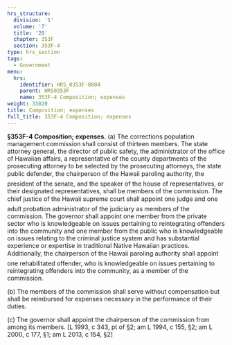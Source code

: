 ```yaml
---
hrs_structure:
  division: '1'
  volume: '7'
  title: '20'
  chapter: 353F
  section: 353F-4
type: hrs_section
tags:
  - Government
menu:
  hrs:
    identifier: HRS_0353F-0004
    parent: HRS0353F
    name: 353F-4 Composition; expenses
weight: 33020
title: Composition; expenses
full_title: 353F-4 Composition; expenses
---
```

**§353F-4 Composition; expenses.** (a) The corrections population management commission shall consist of thirteen members. The state attorney general, the director of public safety, the administrator of the office of Hawaiian affairs, a representative of the county departments of the prosecuting attorney to be selected by the prosecuting attorneys, the state public defender, the chairperson of the Hawaii paroling authority, the president of the senate, and the speaker of the house of representatives, or their designated representatives, shall be members of the commission. The chief justice of the Hawaii supreme court shall appoint one judge and one adult probation administrator of the judiciary as members of the commission. The governor shall appoint one member from the private sector who is knowledgeable on issues pertaining to reintegrating offenders into the community and one member from the public who is knowledgeable on issues relating to the criminal justice system and has substantial experience or expertise in traditional Native Hawaiian practices. Additionally, the chairperson of the Hawaii paroling authority shall appoint one rehabilitated offender, who is knowledgeable on issues pertaining to reintegrating offenders into the community, as a member of the commission.

(b) The members of the commission shall serve without compensation but shall be reimbursed for expenses necessary in the performance of their duties.

(c) The governor shall appoint the chairperson of the commission from among its members. [L 1993, c 343, pt of §2; am L 1994, c 155, §2; am L 2000, c 177, §1; am L 2013, c 154, §2]